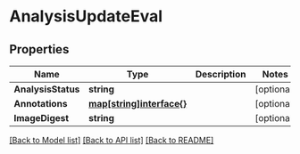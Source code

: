 # AnalysisUpdateEval

## Properties

Name | Type | Description | Notes
------------ | ------------- | ------------- | -------------
**AnalysisStatus** | **string** |  | [optional] 
**Annotations** | [**map[string]interface{}**](.md) |  | [optional] 
**ImageDigest** | **string** |  | [optional] 

[[Back to Model list]](../README.md#documentation-for-models) [[Back to API list]](../README.md#documentation-for-api-endpoints) [[Back to README]](../README.md)


